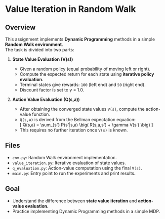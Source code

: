 # Value Iteration in Random Walk

## Overview
This assignment implements **Dynamic Programming** methods in a simple **Random Walk environment**.  
The task is divided into two parts:  

1. **State Value Evaluation (V(s))**  
   - Given a random policy (equal probability of moving left or right).  
   - Compute the expected return for each state using **iterative policy evaluation**.  
   - Terminal states give rewards: `100` (left end) and `50` (right end).  
   - Discount factor is set to γ = 1.0.  

2. **Action Value Evaluation (Q(s,a))**  
   - After obtaining the converged state values `V(s)`, compute the action-value function.  
   - `Q(s,a)` is derived from the Bellman expectation equation:  
     \[
     Q(s,a) = \sum_{s'} P(s'|s,a) \big( R(s,a,s') + \gamma V(s') \big)
     \]  
   - This requires no further iteration once `V(s)` is known.  

## Files
- `env.py`: Random Walk environment implementation.  
- `value_iteration.py`: Iterative evaluation of state values.  
- `q_evaluation.py`: Action-value computation using the final `V(s)`.  
- `main.py`: Entry point to run the experiments and print results.  

## Goal
- Understand the difference between **state value iteration** and **action-value evaluation**.  
- Practice implementing Dynamic Programming methods in a simple MDP.  
